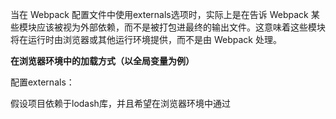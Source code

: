 
当在 Webpack 配置文件中使用externals选项时，实际上是在告诉 Webpack 某些模块应该被视为外部依赖，而不是被打包进最终的输出文件。这意味着这些模块将在运行时由浏览器或其他运行环境提供，而不是由 Webpack 处理。

**在浏览器环境中的加载方式（以全局变量为例）**

配置externals：

假设项目依赖于lodash库，并且希望在浏览器环境中通过<script>标签加载lodash的全局变量。首先在 Webpack 配置文件中这样配置externals：

```js
module.exports = {
  //...其他配置
  externals: {
    lodash: "lodash",
  },
};
```

HTML 文件中的脚本引入：

然后在 HTML 文件中，需要手动添加<script>标签来引入lodash。例如：

```html
<!DOCTYPE html>
<html lang="en">
  <head>
    <meta charset="UTF-8" />
  </head>
  <body>
    <script src="https://cdn.jsdelivr.net/npm/lodash@4.17.21/lodash.min.js"></script>
    <script src="your-main-app-bundle.js"></script>
  </body>
</html>
```

在这里，your-main-app-bundle.js是 Webpack 打包后的应用程序主文件。当 Webpack 在代码中遇到 `import _ from 'lodash';` 语句时，它不会将lodash的代码打包进输出文件，而是假设lodash已经在运行时环境中存在，并且可以通过全局变量lodash访问。所以在打包后的 JavaScript 代码中，实际上是通过全局变量来引用外部依赖的。



